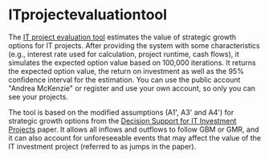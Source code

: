 # ITprojectevaluationtool
The [IT project evaluation tool](https://personal-2u8rb8tg.outsystemscloud.com/ITInvestmentprojectEvaluation/Login) estimates the value of strategic growth options for IT projects. After providing the system with some characteristics (e.g., interest rate used for calculation, project runtime, cash flows), it simulates the expected option value based on 100,000 iterations. It returns the expected option value, the return on investment as well as the 95% confidence interval for the estimation. You can use the public account "Andrea McKenzie" or register and use your own account, so only you can see your projects.

The tool is based on the modified assumptions (A1', A3' and A4') for strategic growth options from the [Decision Support for IT Investment Projects](https://link.springer.com/article/10.1007/s12599-016-0423-7) paper. It allows all inflows and outflows to follow GBM or GMR, and it can also account for unforeseeable events that may affect the value of the IT investment project (referred to as jumps in the paper).
